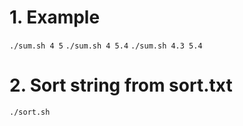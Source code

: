 # 1. Example
`./sum.sh 4 5`
`./sum.sh 4 5.4`
`./sum.sh 4.3 5.4`

# 2. Sort string from sort.txt
`./sort.sh`